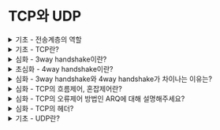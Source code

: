 # TCP와 UDP

<details>
<summary>기초 - 전송계층의 역할</summary>  

- 통신을 하는 양 끝단에서 단대단 연결을 제공.
- 양 끝단에서 내보낼 데이터를 분할해서 보내고, 들어온 데이터에 대해 제어를 함.
</details>

<details>
<summary>기초 - TCP란?</summary>  

- **신뢰성 있는 데이터 전송을 목적으로 하는 전송계층의 프로토콜**
- 연결지향적이며, 전이중 방식이다. (가상회선 방식도 얘기도 해주면 좋음)
- 신뢰성있는 통신을 위해 오류,흐름,혼잡제어를 제공한다.
</details>

<details>
<summary>심화 - 3way handshake이란?</summary>  

- 실제 데이터를 보내기 전 상대와 소통하겠다는 뜻으로 연결을하는데 이 연결을 수립하는데 3way handshake방식을 이용함.

</details>

<details>
<summary>초심화 - 4way handshake이란?</summary>  

- 상대와의 소통이 끝나고 연결을 해제하는 방법
</details>

<details>
<summary>심화 - 3way handshake와 4way handshake가 차이나는 이유는?</summary>  

</details>

<details>
<summary>심화 - TCP의 흐름제어, 혼잡제어란?</summary>  

- 혼잡제어란 네트워크 상황에 맞게 데이터의 양을 제어하는 방법
- 흐름제어란 각 상대측 노드가 수용가능한 데이터의 양에 맞추어 보낼 데이터를 양을 제어하는 방법
</details>

<details>
<summary>심화 - TCP의 오류제어 방법인 ARQ에 대해 설명해주세요?</summary>  

- 재전송을 이용한 오류제어 방식
- go-back-N
- selective-repeat이 있음

</details>

<details>
<summary>심화 - TCP의 헤더?</summary>  

- 재전송을 이용한 오류제어 방식
- go-back-N
- selective-repeat이 있음

</details>


<details>
<summary>기초 - UDP란?</summary>  

</details>